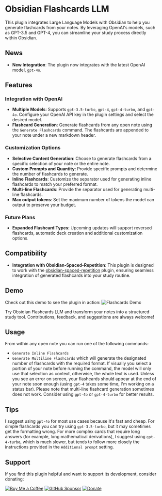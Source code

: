# Obsidian Flashcards LLM

This plugin integrates Large Language Models with Obsidian to help you generate flashcards from your notes. By leveraging OpenAI's models, such as GPT-3.5 and GPT-4, you can streamline your study process directly within Obsidian.

## News
- **New Integration**: The plugin now integrates with the latest OpenAI model, `gpt-4o`.

## Features

### Integration with OpenAI
- **Multiple Models**: Supports `gpt-3.5-turbo`, `gpt-4`, `gpt-4-turbo`, and `gpt-4o`. Configure your OpenAI API key in the plugin settings and select the desired model.
- **Flashcard Generation**: Generate flashcards from any open note using the `Generate Flashcards` command. The flashcards are appended to your note under a new markdown header.

### Customization Options
- **Selective Content Generation**: Choose to generate flashcards from a specific selection of your note or the entire note.
- **Custom Prompts and Quantity**: Provide specific prompts and determine the number of flashcards to generate.
- **Inline Flashcards**: Customize the separator used for generating inline flashcards to match your preferred format.
- **Multi-line Flashcards**: Provide the separator used for generating multi-line flashcards.
- **Max output tokens**: Set the maximum number of tokens the model can output to preserve your budget.

### Future Plans
- **Expanded Flashcard Types**: Upcoming updates will support reversed flashcards, automatic deck creation and additional customization options.

## Compatibility
- **Integration with Obsidian-Spaced-Repetition**: This plugin is designed to work with the [obsidian-spaced-repetition](https://github.com/st3v3nmw/obsidian-spaced-repetition) plugin, ensuring seamless integration of generated flashcards into your study routine.

## Demo
Check out this demo to see the plugin in action:
![Flashcards Demo](https://github.com/crybot/obsidian-flashcards-llm/blob/master/docs/flashcards.gif)

Try Obsidian Flashcards LLM and transform your notes into a structured study tool. Contributions, feedback, and suggestions are always welcome!

## Usage
From within any open note you can run one of the following commands:
- `Generate Inline Flashcards`
- `Generate Multiline Flashcards`
which will generate the designated number of flashcards with the required format.
If visually you select a portion of your note before running the command, the
model will only use that selection as context, otherwise, the whole text is used.
Unless you see an error on screen, your flashcards should appear at the end of
your note soon enough (using `gpt-4` takes some time, I'm working on a status bar).
Please note that multi-line flashcard generation sometimes does not work. Consider
using `gpt-4o` or `gpt-4-turbo` for better results.


## Tips
I suggest using `gpt-4o` for most use cases because it's fast and cheap. For
simple flashcards you can try using `gpt-3.5-turbo`, but it may sometimes get the formatting wrong.
For more complex cards that require long answers (for example, long mathematical derivations),
I suggest using `gpt-4-turbo`, which is much slower, but tends to follow more closely
the instructions provided in the `Additional prompt` setting.


## Support
If you find this plugin helpful and want to support its development, consider donating:

[![Buy Me a Coffee](https://img.shields.io/badge/Buy%20Me%20a%20Coffee-FFDD00?style=for-the-badge&logo=buy-me-a-coffee&logoColor=black)](https://bmc.link/crybot)
[![GitHub Sponsor](https://img.shields.io/badge/GitHub%20Sponsor-171515?style=for-the-badge&logo=github&logoColor=white)](https://github.com/sponsors/crybot)
[![Donate](https://img.shields.io/badge/Donate-PayPal-blue.svg)](https://paypal.me/crybot?country.x=IT&locale.x=it_IT)
